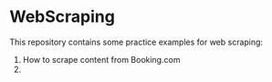 # WebScraping

This repository contains some practice examples for web scraping:

1. How to scrape content from Booking.com
2. 
